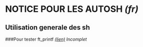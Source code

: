 **NOTICE POUR LES AUTOSH** *(fr)*
=================================
Utilisation generale des sh
---------------------------
###Pour tester ft_printf *[(lien)](https://github.com/clegrand/autosh "Lien vers le fichier autoft_printf.sh")*
*Incomplet*
